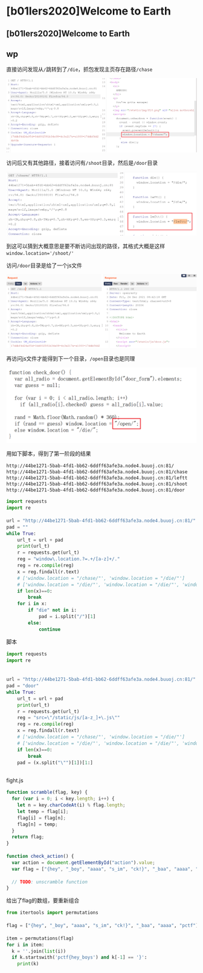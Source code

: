 # \[b01lers2020]Welcome to Earth

## \[b01lers2020]Welcome to Earth

## wp

直接访问发现从`/`跳转到了`/die`，抓包发现主页存在路径`/chase`

![](<../.gitbook/assets/image (3) (1) (1) (1).png>)

访问后又有其他路径，接着访问有`/shoot`目录，然后是`/door`目录

![](<../.gitbook/assets/image (5) (1).png>)

到这可以猜到大概意思是要不断访问出现的路径，其格式大概是这样`window.location='/shoot/'`

访问`/door`目录是给了一个js文件

![](<../.gitbook/assets/image (13) (1).png>)

再访问js文件才能得到下一个目录，`/open`目录也是同理

![](<../.gitbook/assets/image (17) (1) (1) (1) (1).png>)

用如下脚本，得到了第一阶段的结果

```
http://44be1271-5bab-4fd1-bb62-6ddff63afe3a.node4.buuoj.cn:81/
http://44be1271-5bab-4fd1-bb62-6ddff63afe3a.node4.buuoj.cn:81/chase
http://44be1271-5bab-4fd1-bb62-6ddff63afe3a.node4.buuoj.cn:81/leftt
http://44be1271-5bab-4fd1-bb62-6ddff63afe3a.node4.buuoj.cn:81/shoot
http://44be1271-5bab-4fd1-bb62-6ddff63afe3a.node4.buuoj.cn:81/door
```

```python
import requests
import re

url = "http://44be1271-5bab-4fd1-bb62-6ddff63afe3a.node4.buuoj.cn:81/"
pad = ""
while True:
    url_t = url + pad
    print(url_t)
    r = requests.get(url_t)
    reg = "window\.location.?=.+/[a-z]+/."
    reg = re.compile(reg)
    x = reg.findall(r.text)
    # ['window.location = "/chase/"', 'window.location = "/die/"']
    # ['window.location = "/die/"', 'window.location = "/die/"', 'window.location = "/leftt/"', 'window.location = "/die/"']
    if len(x)==0:
        break
    for i in x:
        if "die" not in i:
            pad = i.split("/")[1]
        else:
            continue
```

脚本

```python
import requests
import re


url = "http://44be1271-5bab-4fd1-bb62-6ddff63afe3a.node4.buuoj.cn:81/"
pad = "door"
while True:
    url_t = url + pad
    print(url_t)
    r = requests.get(url_t)
    reg = "src=\"/static/js/[a-z_]+\.js\""
    reg = re.compile(reg)
    x = reg.findall(r.text)
    # ['window.location = "/chase/"', 'window.location = "/die/"']
    # ['window.location = "/die/"', 'window.location = "/die/"', 'window.location = "/leftt/"', 'window.location = "/die/"']
    if len(x)==0:
        break
    pad = (x.split("\"")[1])[1:]
    
```

fight.js

```javascript
function scramble(flag, key) {
  for (var i = 0; i < key.length; i++) {
    let n = key.charCodeAt(i) % flag.length;
    let temp = flag[i];
    flag[i] = flag[n];
    flag[n] = temp;
  }
  return flag;
}

function check_action() {
  var action = document.getElementById("action").value;
  var flag = ["{hey", "_boy", "aaaa", "s_im", "ck!}", "_baa", "aaaa", "pctf"];

  // TODO: unscramble function
}
```

给出了flag的数组，要重新组合

```python
from itertools import permutations

flag = ["{hey", "_boy", "aaaa", "s_im", "ck!}", "_baa", "aaaa", "pctf"]

item = permutations(flag)
for i in item:
  k = ''.join(list(i))
  if k.startswith('pctf{hey_boys') and k[-1] == '}':
    print(k)
```
